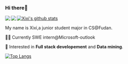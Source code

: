 ### Hi there👋


<a href="https://github.com/WxxShirley">
  <img align="left" src="https://github-readme-stats.vercel.app/api?username=WxxShirley&show_icons=true&theme=dracula" />
</a>
<a href="https://github.com/WxxShirley">
  <img align="left" src="https://github-readme-stats.vercel.app/api/top-langs/?username=WxxShirley&hide_langs_below=0.5" />
</a>


[![Xixi's github stats](https://github-readme-stats.vercel.app/api?username=WxxShirley&show_icons=true&theme=dracula)](https://github.com/WxxShirley)

My name is Xixi,a junior student major in CS@Fudan.

👩‍💻 Currently SWE intern@Microsoft-outlook

🌈 Interested in **Full stack developement** and **Data mining**.

[![Top Langs](https://github-readme-stats.vercel.app/api/top-langs/?username=WxxShirley&hide_langs_below=0.5)](https://github.com/WxxShirley)
